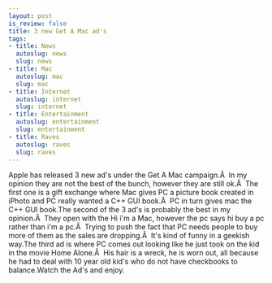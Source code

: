 ```yaml
--- 
layout: post
is_review: false
title: 3 new Get A Mac ad's
tags: 
- title: News
  autoslug: news
  slug: news
- title: Mac
  autoslug: mac
  slug: mac
- title: Internet
  autoslug: internet
  slug: internet
- title: Entertainment
  autoslug: entertainment
  slug: entertainment
- title: Raves
  autoslug: raves
  slug: raves
---
```

Apple has released 3 new ad's under the Get A Mac campaign.Â  In my opinion they are not the best of the bunch, however they are still ok.Â  The first one is a gift exchange where Mac gives PC a picture book created in iPhoto and PC really wanted a C++ GUI book.Â  PC in turn gives mac the C++ GUI book.The second of the 3 ad's is probably the best in my opinion.Â  They open with the Hi i'm a Mac, however the pc says hi buy a pc rather than i'm a pc.Â  Trying to push the fact that PC needs people to buy more of them as the sales are dropping.Â  It's kind of funny in a geekish way.The third ad is where PC comes out looking like he just took on the kid in the movie Home Alone.Â  His hair is a wreck, he is worn out, all because he had to deal with 10 year old kid's who do not have checkbooks to balance.Watch the Ad's and enjoy.
